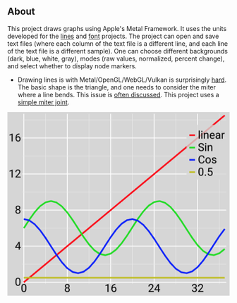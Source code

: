 ## About

This project draws graphs using Apple's Metal Framework. It uses the units developed for the [lines](../lines/) and [font](../font/) projects. The project can open and save text files (where each column of the text file is a different line, and each line of the text file is a different sample). One can choose different backgrounds (dark, blue, white, gray), modes (raw values, normalized, percent change), and select whether to display node markers.

 - Drawing lines is with Metal/OpenGL/WebGL/Vulkan is surprisingly [hard](https://blog.mapbox.com/drawing-antialiased-lines-with-opengl-8766f34192dc). The basic shape is the triangle, and one needs to consider the miter where a line bends. This issue is [often discussed](https://mattdesl.svbtle.com/drawing-lines-is-hard). This project uses a [simple miter joint](https://forum.libcinder.org/topic/smooth-thick-lines-using-geometry-shader).


![Graph](graph.png)
